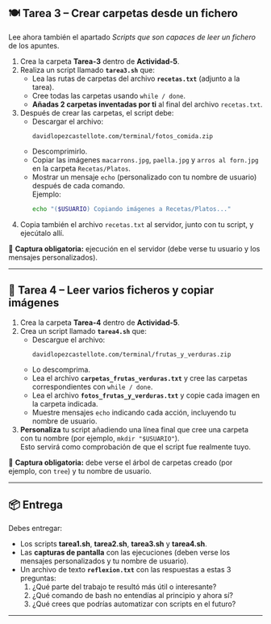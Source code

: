 ## 🍽️ Tarea 3 – Crear carpetas desde un fichero

Lee ahora también el apartado *Scripts que son capaces de leer un fichero* de los apuntes.

1. Crea la carpeta **Tarea-3** dentro de **Actividad-5**.  
2. Realiza un script llamado **`tarea3.sh`** que:
   - Lea las rutas de carpetas del archivo **`recetas.txt`** (adjunto a la tarea).  
   - Cree todas las carpetas usando `while / done`.  
   - **Añadas 2 carpetas inventadas por ti** al final del archivo `recetas.txt`.  
3. Después de crear las carpetas, el script debe:
   - Descargar el archivo:  
     ```
     davidlopezcastellote.com/terminal/fotos_comida.zip
     ```
   - Descomprimirlo.  
   - Copiar las imágenes `macarrons.jpg`, `paella.jpg` y `arros al forn.jpg` en la carpeta `Recetas/Platos`.  
   - Mostrar un mensaje `echo` (personalizado con tu nombre de usuario) después de cada comando.  
     Ejemplo:  
     ```bash
     echo "($USUARIO) Copiando imágenes a Recetas/Platos..."
     ```
4. Copia también el archivo `recetas.txt` al servidor, junto con tu script, y ejecútalo allí.

📸 **Captura obligatoria:** ejecución en el servidor (debe verse tu usuario y los mensajes personalizados).

---

## 🍎 Tarea 4 – Leer varios ficheros y copiar imágenes

1. Crea la carpeta **Tarea-4** dentro de **Actividad-5**.  
2. Crea un script llamado **`tarea4.sh`** que:
   - Descargue el archivo:  
     ```
     davidlopezcastellote.com/terminal/frutas_y_verduras.zip
     ```
   - Lo descomprima.  
   - Lea el archivo **`carpetas_frutas_verduras.txt`** y cree las carpetas correspondientes con `while / done`.  
   - Lea el archivo **`fotos_frutas_y_verduras.txt`** y copie cada imagen en la carpeta indicada.  
   - Muestre mensajes `echo` indicando cada acción, incluyendo tu nombre de usuario.  
3. **Personaliza** tu script añadiendo una línea final que cree una carpeta con tu nombre (por ejemplo, `mkdir "$USUARIO"`).  
   Esto servirá como comprobación de que el script fue realmente tuyo.

📸 **Captura obligatoria:** debe verse el árbol de carpetas creado (por ejemplo, con `tree`) y tu nombre de usuario.

---

## 📦 Entrega

Debes entregar:

- Los scripts **tarea1.sh**, **tarea2.sh**, **tarea3.sh** y **tarea4.sh**.  
- Las **capturas de pantalla** con las ejecuciones (deben verse los mensajes personalizados y tu nombre de usuario).  
- Un archivo de texto **`reflexion.txt`** con las respuestas a estas 3 preguntas:
  1. ¿Qué parte del trabajo te resultó más útil o interesante?  
  2. ¿Qué comando de bash no entendías al principio y ahora sí?  
  3. ¿Qué crees que podrías automatizar con scripts en el futuro?

---

<!--

## ✨ Estrategias anti-IA incluidas
- Cada script incluye **personalización real** (`whoami`, `date`, nombre propio, mensajes personalizados).  
- Requiere **añadir líneas propias o carpetas inventadas** (no predecibles por una IA).  
- Las **capturas** deben mostrar datos personales del entorno (nombre de usuario, fecha, estructura generada).  
- Se añade un **archivo de reflexión** breve que exige comprensión.  

-->